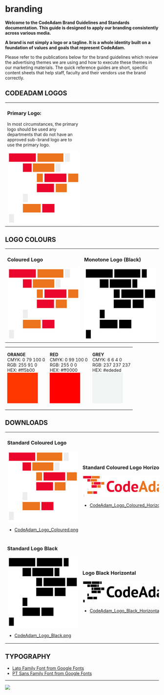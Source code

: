 # branding

<style>@import url("//readme.codeadam.ca/readme.css");</style>

**Welcome to the CodeAdam Brand Guidelines and Standards documentation. This guide is designed to apply our branding consistently across various media.**

**A brand is not simply a logo or a tagline. It is a whole identity built on a foundation of values and goals that represent CodeAdam.**

Please refer to the publications below for the brand guidelines which review the advertising themes we are using and how to execute these themes in our marketing materials. The quick reference guides are short, specific content sheets that help staff, faculty and their vendors use the brand correctly.

## CODEADAM LOGOS

<table>
<tr>
<td width="50%">

<h3>Primary Logo:</h3>
<p>In most circumstances, the primary logo should be used any departments that do not have an approved sub-brand logo are to use the primary logo.</p>
<img src="png/CodeAdam_Logo_Coloured.png">

</td>
<td width="50%"></td>
</tr>
</table>

## LOGO COLOURS

<table>
<tr>
<td width="50%">

<h3>Coloured Logo</h3>
<img src="png/CodeAdam_Logo_Coloured.png">

</td>
<td width="50%">

<h3>Monotone Logo (Black)</h3>
<img src="png/CodeAdam_Logo_Black.png">

</td>
</tr>
</table>

<table style="width:100%;">
<tr>
<td width="33.3%">

<strong>ORANGE</strong>
<br>
CMYK: 0 79 100 0
<br>
RGB: 255 91 0
<br>
HEX: #ff5b00
<br>
<img src="colours/Orange.jpg" width="100" height="100">

</td>
<td width="33.3%">

<strong>RED</strong>
<br>
CMYK: 0 99 100 0
<br>
RGB: 255 0 0
<br>
HEX: #ff0000
<br>
<img src="colours/Red.jpg" width="100" height="100">

</td>
<td width="33.3%">

<strong>GREY</strong>
<br>
CMYK: 6 6 4 0
<br>
RGB: 237 237 237
<br>
HEX: #ededed
<br>
<img src="colours/Grey.jpg" width="100" height="100">

</td>
</tr>
</table>

## DOWNLOADS

<table>
<tr>
<td width="50%">

<h3>Standard Coloured Logo</h3>
<img src="png/CodeAdam_Logo_Coloured.png">
<ul>
<li><a href="png/CodeAdam_Logo_Coloured.png" download>CodeAdam_Logo_Coloured.png</a></li>
</ul>

</td>
<td width="50%">

<h3>Standard Coloured Logo Horizontal</h3>
<img src="png/CodeAdam_Logo_Coloured_Horizontal.png">
<ul>
<li><a href="png/CodeAdam_Logo_Coloured_Horizontal.png" download>CodeAdam_Logo_Coloured_Horizontal.png</a></li>
</ul>

</td>
</tr>
<tr>
<td width="50%">

<h3>Standard Logo Black </h3>
<img src="png/CodeAdam_Logo_Black.png">
<ul>
<li><a href="png/CodeAdam_Logo_Black.png" download>CodeAdam_Logo_Black.png</a></li>
</ul>

</td>
<td width="50%">

<h3>Logo Black Horizontal</h3>
<img src="png/CodeAdam_Logo_Black_Horizontal.png">
<ul>
<li><a href="png/CodeAdam_Logo_Black_Horizontal.png" download>CodeAdam_Logo_Black_Horizontal.png</a></li>
</ul>

</td>
</tr>
</table>

## TYPOGRAPHY

- <a href="https://fonts.google.com/specimen/Lato" target="_blank">Lato Family Font from Google Fonts</a>
- <a href="https://fonts.google.com/specimen/PT+Sans" target="_blank">PT Sans Family Font from Google Fonts</a>

---

<a href="https://codeadam.ca">
<img src="https://cdn.codeadam.ca/images@1.0.0/codeadam-logo-coloured-horizontal.png" width="100">
</a>
